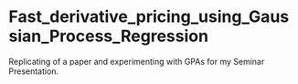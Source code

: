 # Fast_derivative_pricing_using_Gaussian_Process_Regression
 Replicating of a paper and experimenting with GPAs for my Seminar Presentation.
